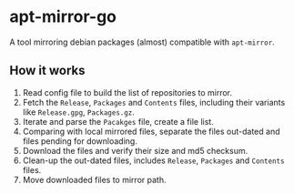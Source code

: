 # apt-mirror-go

A tool mirroring debian packages (almost) compatible with `apt-mirror`.

## How it works

1. Read config file to build the list of repositories to mirror.
2. Fetch the `Release`, `Packages` and `Contents` files, including their variants like `Release.gpg`, `Packages.gz`.
3. Iterate and parse the `Pacakges` file, create a file list.
4. Comparing with local mirrored files, separate the files out-dated and files pending for downloading.
5. Download the files and verify their size and md5 checksum.
6. Clean-up the out-dated files, includes `Release`, `Packages` and `Contents` files.
7. Move downloaded files to mirror path.
